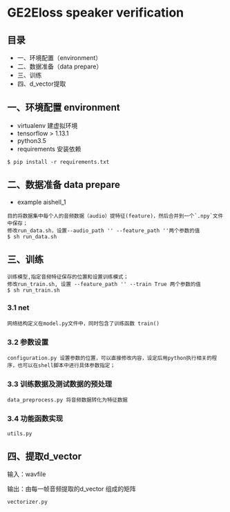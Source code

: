 # GE2Eloss speaker verification

## 目录

- 一、环境配置（environment）
- 二、数据准备（data prepare）
- 三、训练 
- 四、d_vector提取


## 一、环境配置 environment

- virtualenv 建虚拟环境
- tensorflow > 1.13.1
- python3.5
- requirements 安装依赖

```
$ pip install -r requirements.txt
```


## 二、数据准备 data prepare

- example aishell_1

```
目的将数据集中每个人的音频数据（audio）提特征(feature)，然后合并到一个`.npy`文件中保存；
修改run_data.sh，设置--audio_path '' --feature_path ''两个参数的值
$ sh run_data.sh 
```

## 三、训练

```
训练模型,指定音频特征保存的位置和设置训练模式；
修改run_train.sh, 设置 --feature_path '' --train True 两个参数的值
$ sh run_train.sh
```

### 3.1 net

```
网络结构定义在model.py文件中，同时包含了训练函数 train()
```
### 3.2 参数设置

```
configuration.py 设置参数的位置，可以直接修改内容，设定后用python执行相关的程序，也可以在shell脚本中进行具体参数指定；
```

### 3.3 训练数据及测试数据的预处理

```
data_preprocess.py 将音频数据转化为特征数据
```

### 3.4 功能函数实现

```
utils.py
```

## 四、提取d_vector

输入：wavfile 

输出：由每一帧音频提取的d_vector 组成的矩阵

```
vectorizer.py
```
